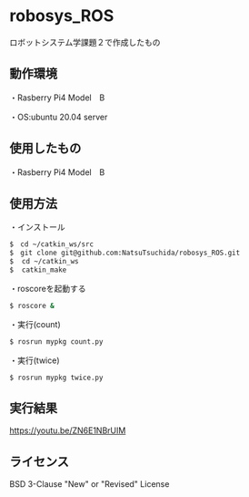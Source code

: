 # robosys_ROS
ロボットシステム学課題２で作成したもの

## 動作環境

・Rasberry Pi4 Model　B

・OS:ubuntu 20.04 server

## 使用したもの

・Rasberry Pi4 Model　B

## 使用方法

・インストール

```sh
$　cd ~/catkin_ws/src
$　git clone git@github.com:NatsuTsuchida/robosys_ROS.git
$  cd ~/catkin_ws
$  catkin_make
```

・roscoreを起動する

```sh
$ roscore &
```

・実行(count)
```sh
$ rosrun mypkg count.py
```

・実行(twice)
```sh
$ rosrun mypkg twice.py
```
## 実行結果
https://youtu.be/ZN6E1NBrUIM
## ライセンス

BSD 3-Clause "New" or "Revised" License




